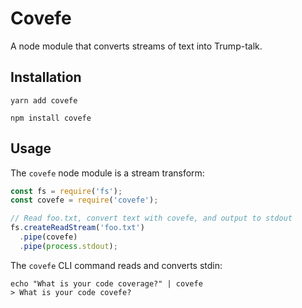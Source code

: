 # Covefe

A node module that converts streams of text into Trump-talk.

## Installation

```shell
yarn add covefe
```

```shell
npm install covefe
```

## Usage

The `covefe` node module is a stream transform:

```js
const fs = require('fs');
const covefe = require('covefe');

// Read foo.txt, convert text with covefe, and output to stdout
fs.createReadStream('foo.txt')
  .pipe(covefe)
  .pipe(process.stdout);
```

The `covefe` CLI command reads and converts stdin:

```shell
echo "What is your code coverage?" | covefe
> What is your code covefe?
```
